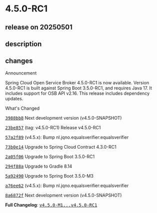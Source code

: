 # 4.5.0-RC1

## release on 20250501
## description
## changes
Announcement

Spring Cloud Open Service Broker 4.5.0-RC1 is now available. Version 4.5.0-RC1 is built against Spring Boot 3.5.0-RC1, and requires Java 17. It includes support for OSB API v2.16. This release includes dependency updates.

What's Changed

<a class="commit-link" data-hovercard-type="commit" data-hovercard-url="https://github.com/spring-cloud/spring-cloud-open-service-broker/commit/3988bb8e593fc2002a848ee0164630c6ebdaca41/hovercard" href="https://github.com/spring-cloud/spring-cloud-open-service-broker/commit/3988bb8e593fc2002a848ee0164630c6ebdaca41"><tt>3988bb8</tt></a> Next development version (v4.5.0-SNAPSHOT)  

<a class="commit-link" data-hovercard-type="commit" data-hovercard-url="https://github.com/spring-cloud/spring-cloud-open-service-broker/commit/23be8578e2e2b723e00de974ddb119492c4d95a8/hovercard" href="https://github.com/spring-cloud/spring-cloud-open-service-broker/commit/23be8578e2e2b723e00de974ddb119492c4d95a8"><tt>23be857</tt></a> (tag: v4.5.0-RC1) Release v4.5.0-RC1  

<a class="commit-link" data-hovercard-type="commit" data-hovercard-url="https://github.com/spring-cloud/spring-cloud-open-service-broker/commit/57a2f8950e936b695f6487923b8e5ab9a06f21a2/hovercard" href="https://github.com/spring-cloud/spring-cloud-open-service-broker/commit/57a2f8950e936b695f6487923b8e5ab9a06f21a2"><tt>57a2f89</tt></a> (v4.5.x): Bump nl.jqno.equalsverifier:equalsverifier  

<a class="commit-link" data-hovercard-type="commit" data-hovercard-url="https://github.com/spring-cloud/spring-cloud-open-service-broker/commit/73b0e1449bad5e3a17f26103149a6834ac710848/hovercard" href="https://github.com/spring-cloud/spring-cloud-open-service-broker/commit/73b0e1449bad5e3a17f26103149a6834ac710848"><tt>73b0e14</tt></a> Upgrade to Spring Cloud Contract 4.3.0-RC1  

<a class="commit-link" data-hovercard-type="commit" data-hovercard-url="https://github.com/spring-cloud/spring-cloud-open-service-broker/commit/2a05f069354ee593b9bb873f4fe4f167dbc8c27d/hovercard" href="https://github.com/spring-cloud/spring-cloud-open-service-broker/commit/2a05f069354ee593b9bb873f4fe4f167dbc8c27d"><tt>2a05f06</tt></a> Upgrade to Spring Boot 3.5.0-RC1  

<a class="commit-link" data-hovercard-type="commit" data-hovercard-url="https://github.com/spring-cloud/spring-cloud-open-service-broker/commit/294f88a9b11c786b01aa3e47ea7beae37bf547ab/hovercard" href="https://github.com/spring-cloud/spring-cloud-open-service-broker/commit/294f88a9b11c786b01aa3e47ea7beae37bf547ab"><tt>294f88a</tt></a> Upgrade to Gradle 8.14  

<a class="commit-link" data-hovercard-type="commit" data-hovercard-url="https://github.com/spring-cloud/spring-cloud-open-service-broker/commit/5a92490e8d475b72cd675db1894dc000d719068c/hovercard" href="https://github.com/spring-cloud/spring-cloud-open-service-broker/commit/5a92490e8d475b72cd675db1894dc000d719068c"><tt>5a92490</tt></a> Upgrade to Spring Boot 3.5.0-M3  

<a class="commit-link" data-hovercard-type="commit" data-hovercard-url="https://github.com/spring-cloud/spring-cloud-open-service-broker/commit/a76ee62001980c10ab413cd719af11fee373f024/hovercard" href="https://github.com/spring-cloud/spring-cloud-open-service-broker/commit/a76ee62001980c10ab413cd719af11fee373f024"><tt>a76ee62</tt></a> (v4.5.x): Bump nl.jqno.equalsverifier:equalsverifier  

<a class="commit-link" data-hovercard-type="commit" data-hovercard-url="https://github.com/spring-cloud/spring-cloud-open-service-broker/commit/8a6872fbb4fb72ec10dae5d1bb8119d8c1d5118d/hovercard" href="https://github.com/spring-cloud/spring-cloud-open-service-broker/commit/8a6872fbb4fb72ec10dae5d1bb8119d8c1d5118d"><tt>8a6872f</tt></a> Next development version (v4.5.0-SNAPSHOT)

<strong>Full Changelog</strong>: <a class="commit-link" href="https://github.com/spring-cloud/spring-cloud-open-service-broker/compare/v4.5.0-M1...v4.5.0-RC1"><tt>v4.5.0-M1...v4.5.0-RC1</tt></a>

